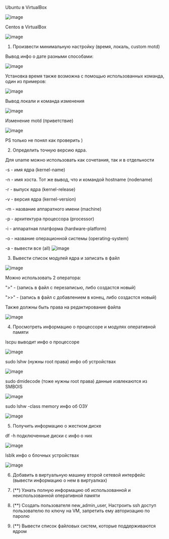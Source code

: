 Ubuntu в VirtualBox

![image](https://github.com/tms-dos21-onl/aleksey-ivanishchev/assets/93286236/1c99fdb3-2fee-42b6-b0e2-0e4dd536fe2e)

Centos в VirtualBox

![image](https://github.com/tms-dos21-onl/aleksey-ivanishchev/assets/93286236/534e4e13-a564-4685-ac08-b47c884eb685)

1. Произвести минимальную настройку (время, локаль, custom motd)

Вывод инфо о дате разными способами:

![image](https://github.com/tms-dos21-onl/aleksey-ivanishchev/assets/93286236/84bb87f2-adc4-4448-9249-ed4f8ddcfba3)

Установка время также возможна с помощью использованных команда, один из примеров:

![image](https://github.com/tms-dos21-onl/aleksey-ivanishchev/assets/93286236/9e72dd0b-dbe1-499c-a207-9f241fcdf52e)

Вывод локали и команда изменения 

![image](https://github.com/tms-dos21-onl/aleksey-ivanishchev/assets/93286236/b2e2b365-db89-4914-a710-f7bb94b2c571)

Изменение motd (приветствие)

![image](https://github.com/tms-dos21-onl/aleksey-ivanishchev/assets/93286236/1e0cde14-5f4a-4cec-b1d4-1b16c8503add)

PS только не понял как проверить )

2. Определить точную версию ядра.

Для uname можно использовать как сочетания, так и в отдельности

  -s - имя ядра (kernel-name)
  
  -n - имя хоста. Тот же вывод, что и командой hostname (nodename)
  
  -r - выпуск ядра (kernel-release)
  
  -v - версия ядра (kernel-version)
  
  -m - название аппаратного имени (machine)
  
  -p - архитектура процессора (processor)
  
  -i - аппаратная платформа (hardware-platform)
  
  -o - название операционной системы (operating-system) 
  
  -a - вывести все (all)
![image](https://github.com/tms-dos21-onl/aleksey-ivanishchev/assets/93286236/295466a4-7fe3-4ad8-87bd-d8ceeda14dca)

3. Вывести список модулей ядра и записать в файл

![image](https://github.com/tms-dos21-onl/aleksey-ivanishchev/assets/93286236/1367b15c-6231-4daa-a961-8850e7b713c6)

Можно использовать 2 оператора:

">" - (запись в файл с перезаписью, либо создастся новый)

">>" - (запись в файл с добавлением в конец, либо создастся новый)

Также должны быть права на редактирование файла

![image](https://github.com/tms-dos21-onl/aleksey-ivanishchev/assets/93286236/a1e2c7c3-816a-4aad-8e6c-df359a254379)

4. Просмотреть информацию о процессоре и модулях оперативной памяти

lscpu выводит инфо о процессоре

![image](https://github.com/tms-dos21-onl/aleksey-ivanishchev/assets/93286236/fb07fb45-f361-4381-9e10-91245b15129e)

sudo lshw (нужны root права) инфо об устройствах

![image](https://github.com/tms-dos21-onl/aleksey-ivanishchev/assets/93286236/34a53cca-8278-48fd-a13f-7881b98a5809)

sudo dmidecode  (тоже нужны root права) данные извлекаются из SMBOIS

![image](https://github.com/tms-dos21-onl/aleksey-ivanishchev/assets/93286236/21674c8c-38a0-46a2-8218-b8b2ef8a2d52)

sudo lshw -class memory инфо об ОЗУ

![image](https://github.com/tms-dos21-onl/aleksey-ivanishchev/assets/93286236/92e01759-2eff-472b-a9af-12e07d42d789)

5. Получить информацию о жестком диске

df -h подключенные диски с инфо о них

![image](https://github.com/tms-dos21-onl/aleksey-ivanishchev/assets/93286236/d006d6e5-d9be-402b-bf8b-16a9fd4df552)

lsblk инфо о блочных устройствах

![image](https://github.com/tms-dos21-onl/aleksey-ivanishchev/assets/93286236/354fc309-f6de-4efa-b14e-3d00bc5089fc)

6. Добавить в виртуальную машину второй сетевой интерфейс (вывести информацию о нем в виртуалках)



7. (\*\*) Узнать полную информацию об использованной и неиспользованной оперативной памяти
8. (\*\*) Создать пользователя new_admin_user, Настроить ssh доступ пользователю по ключу на VM, запретить ему авторизацию по паролю
9. (\*\*) Вывести список файловых систем, которые поддерживаются ядром
